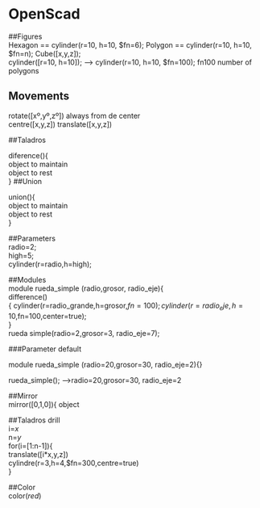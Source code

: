 # OpenScad

##Figures  
Hexagon == cylinder(r=10, h=10, $fn=6);
Polygon == cylinder(r=10, h=10, $fn=n);
Cube([x,y,z]);  
cylinder([r=10, h=10]);  --> cylinder(r=10, h=10, $fn=100); fn100 number of polygons    

## Movements

rotate([xº,yº,zº]) always from de center  
centre([x,y,z]) 
translate([x,y,z])  

##Taladros    

diference(){  
object to maintain  
object to rest  
}
##Union  

union(){  
object to maintain  
object to rest  
}

##Parameters  
radio=2;  
high=5;  
cylinder(r=radio,h=high);  

##Modules  
module rueda_simple (radio,grosor, radio_eje){  
	difference()  
{	cylinder(r=radio_grande,h=grosor,$fn=100);  
				cylinder(r=radio_eje,h=10,$fn=100,center=true);  
}  
rueda simple(radio=2,grosor=3, radio_eje=7);

###Parameter default  

module rueda_simple (radio=20,grosor=30, radio_eje=2){}  

rueda_simple();  -->radio=20,grosor=30, radio_eje=2  

##Mirror  
mirror([0,1,0]){ object  

##Taladros drill   
i=*x*  
n=*y*  
for(i=[1:n-1]){  
translate([i*x,y,z])  
cylindre(r=3,h=4,$fn=300,centre=true)  
}    
  
##Color   
color(*red*)  
